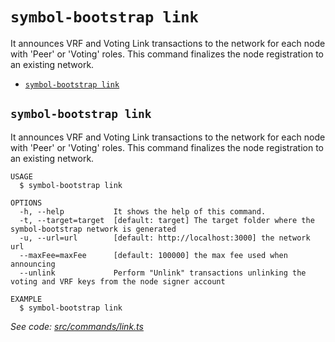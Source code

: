 `symbol-bootstrap link`
=======================

It announces VRF and Voting Link transactions to the network for each node with 'Peer' or 'Voting' roles. This command finalizes the node registration to an existing network.

* [`symbol-bootstrap link`](#symbol-bootstrap-link)

## `symbol-bootstrap link`

It announces VRF and Voting Link transactions to the network for each node with 'Peer' or 'Voting' roles. This command finalizes the node registration to an existing network.

```
USAGE
  $ symbol-bootstrap link

OPTIONS
  -h, --help           It shows the help of this command.
  -t, --target=target  [default: target] The target folder where the symbol-bootstrap network is generated
  -u, --url=url        [default: http://localhost:3000] the network url
  --maxFee=maxFee      [default: 100000] the max fee used when announcing
  --unlink             Perform "Unlink" transactions unlinking the voting and VRF keys from the node signer account

EXAMPLE
  $ symbol-bootstrap link
```

_See code: [src/commands/link.ts](https://github.com/nemtech/symbol-bootstrap/blob/v0.3.2/src/commands/link.ts)_
